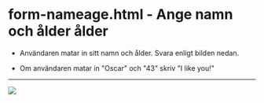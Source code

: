 # form-nameage.html - Ange namn och ålder ålder

- Användaren matar in sitt namn och ålder. Svara enligt bilden nedan.

- Om användaren matar in "Oscar" och "43" skriv "I like you!"

---

![](img/form-nameage.png)


